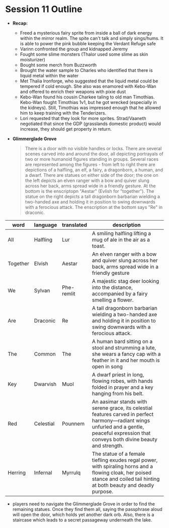 # Session 11 Outline
- **Recap:**
  - Freed a mysterious fairy sprite from inside a ball of dark energy within the mirror realm. The spite can't talk and simply sings/hums. It is able to power the pink bubble keeping the Verdant Refuge safe
  - Varinn confronted the group and kidnapped Jeremy 
  - Fought some slime monsters (Thalor used some slime as skin moisturizer)
  - Bought some merch from Buzzworth
  - Brought the water sample to Charles who identified that there is liquid metal within the water
  - Met Thalia Ironforge, who suggested that the liquid metal could be tempered if cold enough. She also was enamored with Kebo-Wan and offered to enrich their weapons with pixie dust
  - Kebo-Wan found his cousin Charkee taling to old man Timothias. Kebo-Wan fought Timothias 1v1, but he got wrecked (especially in the kidneys). Still, Timothias was impressed enough that he allowed him to keep training with the Tenderizers. 
  - Lori requested that they look for more sprites. Strad/Vaaneth negotiated that since the GDP (grasslands domestic product) would increase, they should get property in return.

- **Glimmerglade Grove**
  > There is a door with no visible handles or locks. There are several scenes carved into and around the door, all depicting portrayals of two or more humanoid figures
standing in groups. Several races are represented among the figures - from left to right there are depictions of a halfling, an elf, a fairy, a dragonborn, a human, and a dwarf. There are statues on either side of the door; the one on the left depicts an elven ranger with a bow and quiver slung across her back, arms spread wide in a friendly gesture. At the bottom is the enscriptopn "Aestar" (Evlish for "together"). The statue on the right depicts a tall dragonborn barbarian wielding a two-handed axe and holding it in position to swing downwards with a ferocious attack. The enscription at the bottom says "Re" in draconic. 

| word | language | translated| description |
|- | - | - | -|
| All | Halfling | Lur |  A smiling halfling lifting a mug of ale in the air as a toast. |
| Together | Elvish | Aestar | An elven ranger with a bow and quiver slung across her back, arms spread wide in a friendly gesture|
| We | Sylvan | Phe-remlit | A majestic stag deer looking into the distance, accompanied by a fairy smelling a flower. |
| Are | Draconic | Re | A tall dragonborn barbarian wielding a two-handed axe and holding it in position to swing downwards with a ferocious attack. |
| The | Common | The | A human bard sitting on a stool and strumming a lute, she wears a fancy cap with a feather in it and her mouth is open in song |
| Key | Dwarvish | Muol | A dwarf priest in long, flowing robes, with hands folded in prayer and a key hanging from his belt. |
| Red | Celestial | Pounnem | An aasimar stands with serene grace, its celestial features carved in perfect harmony—radiant wings unfurled and a gentle, peaceful expression that conveys both divine beauty and  strength. |
| Herring | Infernal | Myrrulq| The statue of a female tiefling exudes regal power, with spiraling horns and a flowing cloak, her poised stance and coiled tail hinting at both beauty and deadly purpose.|

- players need to navigate the Glimmerglade Grove in order to find the remaining statues. Once they find them all, saying the passphrase aloud will open the door, which holds yet another dark orb. Also, there is a staircase which leads to a secret passageway underneath the lake. 

&nbsp;